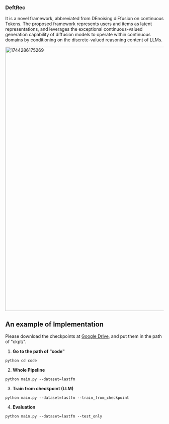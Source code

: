 ### DeftRec
It is a novel framework, abbreviated from DEnoising diFfusion on continuous Tokens. The proposed framework represents users and items as latent representations, and leverages the exceptional continuous-valued generation capability of diffusion models to operate within continuous domains by conditioning on the discrete-valued reasoning content of LLMs.

<img width="839" alt="1744286175269" src="https://github.com/user-attachments/assets/b79d3630-8859-44a9-a906-a3b0db94d215" />

## An example of Implementation

Please download the checkpoints at [Google Drive](TBA), and put them in the path of "ckpt/".

1. **Go to the path of "code"**
```
python cd code
```

2. **Whole Pipeline**
```
python main.py --dataset=lastfm
```

3. **Train from checkpoint (LLM)**
```
python main.py --dataset=lastfm --train_from_checkpoint
```

4. **Evaluation**
```
python main.py --dataset=lastfm --test_only

